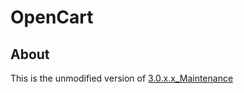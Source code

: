# OpenCart

## About

This is the unmodified version of <a href="https://github.com/opencart/opencart/tree/3.0.x.x_Maintenance"> 3.0.x.x_Maintenance</a>